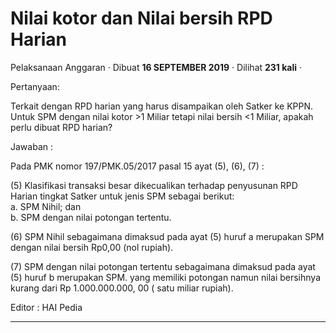 Nilai kotor dan Nilai bersih RPD Harian
=======================================

Pelaksanaan Anggaran · Dibuat **16 SEPTEMBER 2019** · Dilihat **231 kali** ·

Pertanyaan:

Terkait dengan RPD harian yang harus disampaikan oleh Satker ke KPPN. Untuk SPM dengan nilai kotor >1 Miliar tetapi nilai bersih <1 Miliar, apakah perlu dibuat RPD harian?  

  
Jawaban :

Pada PMK nomor 197/PMK.05/2017 pasal 15 ayat (5), (6), (7) :

(5) Klasifikasi transaksi besar dikecualikan terhadap penyusunan RPD Harian tingkat Satker untuk jenis SPM sebagai berikut:  
a. SPM Nihil; dan  
b. SPM dengan nilai potongan tertentu.  

  

(6) SPM Nihil sebagaimana dimaksud pada ayat (5) huruf a merupakan SPM dengan nilai bersih Rp0,00 (nol rupiah).

  

(7) SPM dengan nilai potongan tertentu sebagaimana dimaksud pada ayat (5) huruf b merupakan SPM. yang memiliki potongan namun nilai bersihnya kurang dari Rp 1.000.000.000, 00 ( satu miliar rupiah).

  

Editor : HAI Pedia  

  
  
  

* * *